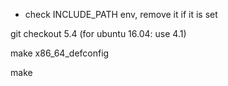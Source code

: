 * check INCLUDE_PATH env, remove it if it is set

git checkout 5.4
(for ubuntu 16.04: use 4.1)

make x86_64_defconfig

make
